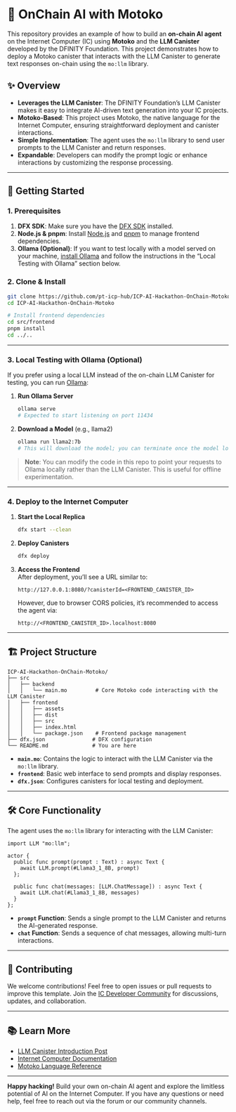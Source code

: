 # 🤖 OnChain AI with Motoko

This repository provides an example of how to build an **on-chain AI agent** on the Internet Computer (IC) using **Motoko** and the **LLM Canister** developed by the DFINITY Foundation. This project demonstrates how to deploy a Motoko canister that interacts with the LLM Canister to generate text responses on-chain using the `mo:llm` library.

## ✨ Overview

- **Leverages the LLM Canister**: The DFINITY Foundation’s LLM Canister makes it easy to integrate AI-driven text generation into your IC projects.  
- **Motoko-Based**: This project uses Motoko, the native language for the Internet Computer, ensuring straightforward deployment and canister interactions.  
- **Simple Implementation**: The agent uses the `mo:llm` library to send user prompts to the LLM Canister and return responses.
- **Expandable**: Developers can modify the prompt logic or enhance interactions by customizing the response processing.

---

## 🚀 Getting Started

### 1. Prerequisites

1. **DFX SDK**: Make sure you have the [DFX SDK](https://internetcomputer.org/docs/current/developer-docs/build/install-upgrade-remove) installed.
2. **Node.js & pnpm**: Install [Node.js](https://nodejs.org/) and [pnpm](https://pnpm.io/installation) to manage frontend dependencies.
3. **Ollama (Optional)**: If you want to test locally with a model served on your machine, [install Ollama](https://ollama.com/) and follow the instructions in the “Local Testing with Ollama” section below.

### 2. Clone & Install

```bash
git clone https://github.com/pt-icp-hub/ICP-AI-Hackathon-OnChain-Motoko.git
cd ICP-AI-Hackathon-OnChain-Motoko

# Install frontend dependencies
cd src/frontend
pnpm install
cd ../..
```

---

### 3. Local Testing with Ollama (Optional)

If you prefer using a local LLM instead of the on-chain LLM Canister for testing, you can run [Ollama](https://ollama.com/):

1. **Run Ollama Server**  
   ```bash
   ollama serve
   # Expected to start listening on port 11434
   ```
2. **Download a Model** (e.g., llama2)  
   ```bash
   ollama run llama2:7b
   # This will download the model; you can terminate once the model loads.
   ```

> **Note**: You can modify the code in this repo to point your requests to Ollama locally rather than the LLM Canister. This is useful for offline experimentation.

---

### 4. Deploy to the Internet Computer

1. **Start the Local Replica**  
   ```bash
   dfx start --clean
   ```
2. **Deploy Canisters**  
   ```bash
   dfx deploy
   ```
3. **Access the Frontend**  
   After deployment, you’ll see a URL similar to:
   ```
   http://127.0.0.1:8080/?canisterId=<FRONTEND_CANISTER_ID>
   ```
   However, due to browser CORS policies, it’s recommended to access the agent via:
   ```
   http://<FRONTEND_CANISTER_ID>.localhost:8080
   ```

---

## 🏗 Project Structure

```
ICP-AI-Hackathon-OnChain-Motoko/
├── src
│   ├── backend
│   │   └── main.mo         # Core Motoko code interacting with the LLM Canister
│   ├── frontend
│   │   ├── assets
│   │   ├── dist
│   │   ├── src
│   │   ├── index.html
│   │   └── package.json    # Frontend package management
├── dfx.json               # DFX configuration
└── README.md              # You are here
```

- **`main.mo`**: Contains the logic to interact with the LLM Canister via the `mo:llm` library.  
- **`frontend`**: Basic web interface to send prompts and display responses.  
- **`dfx.json`**: Configures canisters for local testing and deployment.

---

## 🛠 Core Functionality

The agent uses the `mo:llm` library for interacting with the LLM Canister:

```motoko
import LLM "mo:llm";

actor {
  public func prompt(prompt : Text) : async Text {
    await LLM.prompt(#Llama3_1_8B, prompt)
  };

  public func chat(messages: [LLM.ChatMessage]) : async Text {
    await LLM.chat(#Llama3_1_8B, messages)
  }
};
```

- **`prompt` Function**: Sends a single prompt to the LLM Canister and returns the AI-generated response.
- **`chat` Function**: Sends a sequence of chat messages, allowing multi-turn interactions.

---

## 🤝 Contributing

We welcome contributions! Feel free to open issues or pull requests to improve this template. Join the [IC Developer Community](https://forum.dfinity.org/) for discussions, updates, and collaboration.

---

## 📚 Learn More

- [LLM Canister Introduction Post](https://forum.dfinity.org/t/introducing-the-llm-canister-deploy-ai-agents-with-a-few-lines-of-code/41424)  
- [Internet Computer Documentation](https://internetcomputer.org/docs/current/developer-docs/introduction)  
- [Motoko Language Reference](https://internetcomputer.org/docs/current/developer-docs/build/languages/motoko)  

---

**Happy hacking!** Build your own on-chain AI agent and explore the limitless potential of AI on the Internet Computer. If you have any questions or need help, feel free to reach out via the forum or our community channels.
